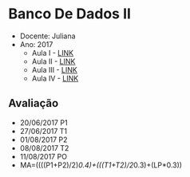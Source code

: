 # Banco De Dados II
* Docente: Juliana
* Ano: 2017
   * Aula I - [LINK](https://github.com/rafaelgov95/BancoDeDadosII/blob/master/Aula-I-25-04-2017.md)
   * Aula II - [LINK](https://github.com/rafaelgov95/BancoDeDadosII/blob/master/Aula-II-02-05-2017.md)
   * Aula III - [LINK](https://github.com/rafaelgov95/BancoDeDadosII/blob/master/Aula-III-09-05-2017.md)
   * Aula IV - [LINK](https://github.com/rafaelgov95/BancoDeDadosII/blob/master/Aula-IV-16-05-2017.md)

## Avaliação
   * 20/06/2017 P1
   * 27/06/2017 T1
   * 01/08/2017 P2
   * 08/08/2017 T2
   * 11/08/2017 PO  
   * MA=((((P1+P2)/2)*0.4)+(((T1+T2)/2*0.3)+(LP*0.3))
   
